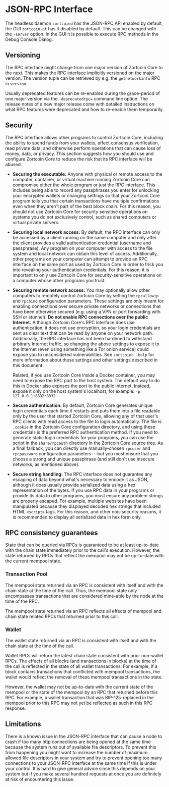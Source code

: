 # JSON-RPC Interface

The headless daemon `zortcoind` has the JSON-RPC API enabled by default, the GUI
`zortcoin-qt` has it disabled by default. This can be changed with the `-server`
option. In the GUI it is possible to execute RPC methods in the Debug Console
Dialog.

## Versioning

The RPC interface might change from one major version of Zortcoin Core to the
next. This makes the RPC interface implicitly versioned on the major version.
The version tuple can be retrieved by e.g. the `getnetworkinfo` RPC in
`version`.

Usually deprecated features can be re-enabled during the grace-period of one
major version via the `-deprecatedrpc=` command line option. The release notes
of a new major release come with detailed instructions on what RPC features
were deprecated and how to re-enable them temporarily.

## Security

The RPC interface allows other programs to control Zortcoin Core,
including the ability to spend funds from your wallets, affect consensus
verification, read private data, and otherwise perform operations that
can cause loss of money, data, or privacy.  This section suggests how
you should use and configure Zortcoin Core to reduce the risk that its
RPC interface will be abused.

- **Securing the executable:** Anyone with physical or remote access to
  the computer, container, or virtual machine running Zortcoin Core can
  compromise either the whole program or just the RPC interface.  This
  includes being able to record any passphrases you enter for unlocking
  your encrypted wallets or changing settings so that your Zortcoin Core
  program tells you that certain transactions have multiple
  confirmations even when they aren't part of the best block chain.  For
  this reason, you should not use Zortcoin Core for security sensitive
  operations on systems you do not exclusively control, such as shared
  computers or virtual private servers.

- **Securing local network access:** By default, the RPC interface can
  only be accessed by a client running on the same computer and only
  after the client provides a valid authentication credential (username
  and passphrase).  Any program on your computer with access to the file
  system and local network can obtain this level of access.
  Additionally, other programs on your computer can attempt to provide
  an RPC interface on the same port as used by Zortcoin Core in order to
  trick you into revealing your authentication credentials.  For this
  reason, it is important to only use Zortcoin Core for
  security-sensitive operations on a computer whose other programs you
  trust.

- **Securing remote network access:** You may optionally allow other
  computers to remotely control Zortcoin Core by setting the `rpcallowip`
  and `rpcbind` configuration parameters.  These settings are only meant
  for enabling connections over secure private networks or connections
  that have been otherwise secured (e.g. using a VPN or port forwarding
  with SSH or stunnel).  **Do not enable RPC connections over the public
  Internet.**  Although Zortcoin Core's RPC interface does use
  authentication, it does not use encryption, so your login credentials
  are sent as clear text that can be read by anyone on your network
  path.  Additionally, the RPC interface has not been hardened to
  withstand arbitrary Internet traffic, so changing the above settings
  to expose it to the Internet (even using something like a Tor onion
  service) could expose you to unconsidered vulnerabilities.  See
  `zortcoind -help` for more information about these settings and other
  settings described in this document.

    Related, if you use Zortcoin Core inside a Docker container, you may
    need to expose the RPC port to the host system.  The default way to
    do this in Docker also exposes the port to the public Internet.
    Instead, expose it only on the host system's localhost, for example:
    `-p 127.0.0.1:8332:8332`

- **Secure authentication:** By default, Zortcoin Core generates unique
  login credentials each time it restarts and puts them into a file
  readable only by the user that started Zortcoin Core, allowing any of
  that user's RPC clients with read access to the file to login
  automatically.  The file is `.cookie` in the Zortcoin Core
  configuration directory, and using these credentials is the preferred
  RPC authentication method.  If you need to generate static login
  credentials for your programs, you can use the script in the
  `share/rpcauth` directory in the Zortcoin Core source tree.  As a final
  fallback, you can directly use manually-chosen `rpcuser` and
  `rpcpassword` configuration parameters---but you must ensure that you
  choose a strong and unique passphrase (and still don't use insecure
  networks, as mentioned above).

- **Secure string handling:** The RPC interface does not guarantee any
  escaping of data beyond what's necessary to encode it as JSON,
  although it does usually provide serialized data using a hex
  representation of the bytes.  If you use RPC data in your programs or
  provide its data to other programs, you must ensure any problem
  strings are properly escaped.  For example, multiple websites have
  been manipulated because they displayed decoded hex strings that
  included HTML `<script>` tags.  For this reason, and other
  non-security reasons, it is recommended to display all serialized data
  in hex form only.

## RPC consistency guarantees

State that can be queried via RPCs is guaranteed to be at least up-to-date with
the chain state immediately prior to the call's execution. However, the state
returned by RPCs that reflect the mempool may not be up-to-date with the
current mempool state.

### Transaction Pool

The mempool state returned via an RPC is consistent with itself and with the
chain state at the time of the call. Thus, the mempool state only encompasses
transactions that are considered mine-able by the node at the time of the RPC.

The mempool state returned via an RPC reflects all effects of mempool and chain
state related RPCs that returned prior to this call.

### Wallet

The wallet state returned via an RPC is consistent with itself and with the
chain state at the time of the call.

Wallet RPCs will return the latest chain state consistent with prior non-wallet
RPCs. The effects of all blocks (and transactions in blocks) at the time of the
call is reflected in the state of all wallet transactions. For example, if a
block contains transactions that conflicted with mempool transactions, the
wallet would reflect the removal of these mempool transactions in the state.

However, the wallet may not be up-to-date with the current state of the mempool
or the state of the mempool by an RPC that returned before this RPC. For
example, a wallet transaction that was BIP-125-replaced in the mempool prior to
this RPC may not yet be reflected as such in this RPC response.

## Limitations

There is a known issue in the JSON-RPC interface that can cause a node to crash if
too many http connections are being opened at the same time because the system runs
out of available file descriptors. To prevent this from happening you might
want to increase the number of maximum allowed file descriptors in your system
and try to prevent opening too many connections to your JSON-RPC interface at the
same time if this is under your control. It is hard to give general advice
since this depends on your system but if you make several hundred requests at
once you are definitely at risk of encountering this issue.
